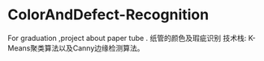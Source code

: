 # ColorAndDefect-Recognition
For graduation ,project about paper tube .
纸管的颜色及瑕疵识别
技术栈:
K-Means聚类算法以及Canny边缘检测算法。
